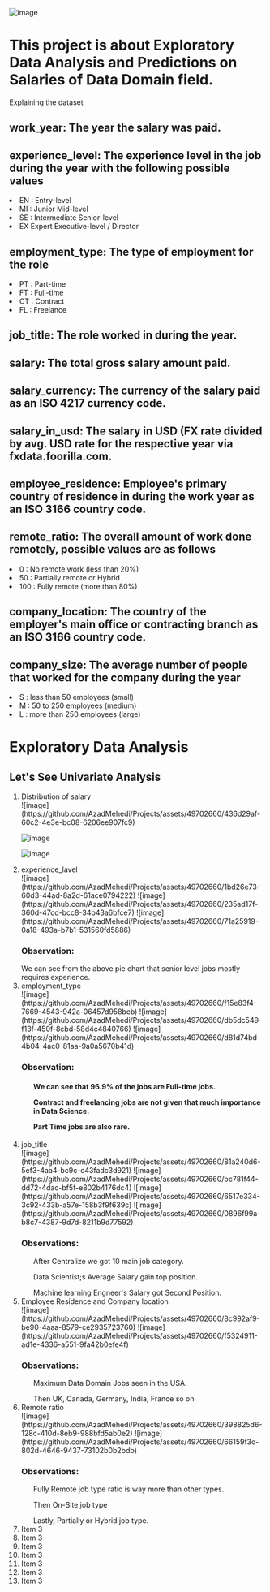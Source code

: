 ![image](https://github.com/AzadMehedi/Projects/assets/49702660/d5c750d3-0912-4b45-b0f4-891de1ddef11)

<h1>This project is about Exploratory Data Analysis and Predictions on Salaries of Data Domain field.</h1>

Explaining the dataset

<h2>work_year: The year the salary was paid.</h2>
<h2>experience_level: The experience level in the job during the year with the following possible values</h2>
<li>EN : Entry-level</li>
<li>MI : Junior Mid-level</li>
<li>SE : Intermediate Senior-level</li>
<li>EX Expert Executive-level / Director</li>
<h2>employment_type: The type of employment for the role</h2>
<li>PT : Part-time</li>
<li>FT : Full-time</li>
<li>CT : Contract</li>
<li>FL : Freelance</li>
<h2>job_title: The role worked in during the year.</h2>
<h2>salary: The total gross salary amount paid.</h2>
<h2>salary_currency: The currency of the salary paid as an ISO 4217 currency code.</h2>
<h2>salary_in_usd: The salary in USD (FX rate divided by avg. USD rate for the respective year via fxdata.foorilla.com.</h2>
<h2>employee_residence: Employee's primary country of residence in during the work year as an ISO 3166 country code.</h2>
<h2>remote_ratio: The overall amount of work done remotely, possible values are as follows</h2>
<li>0 : No remote work (less than 20%)</li>
<li>50 : Partially remote or Hybrid</li>
<li>100 : Fully remote (more than 80%)</li>
<h2>company_location: The country of the employer's main office or contracting branch as an ISO 3166 country code.</h2>
<h2>company_size: The average number of people that worked for the company during the year</h2>
<li>S : less than 50 employees (small)</li>
<li>M : 50 to 250 employees (medium)</li>
<li>L : more than 250 employees (large)</li>

<h1>Exploratory Data Analysis</h1>
<h2>Let's See Univariate Analysis</h2>
<ol>
  <li>Distribution of salary</li>
  ![image](https://github.com/AzadMehedi/Projects/assets/49702660/436d29af-60c2-4e3e-bc08-6206ee907fc9)
  
  ![image](https://github.com/AzadMehedi/Projects/assets/49702660/1e661336-2ae7-429e-8e65-eda6cdba09ef)
  
  ![image](https://github.com/AzadMehedi/Projects/assets/49702660/20338e1f-839f-4709-81e0-df749ff2acb1)



  <li>experience_lavel</li>
  ![image](https://github.com/AzadMehedi/Projects/assets/49702660/1bd26e73-60d3-44ad-8a2d-61ace0794222)
  ![image](https://github.com/AzadMehedi/Projects/assets/49702660/235ad17f-360d-47cd-bcc8-34b43a6bfce7)
  ![image](https://github.com/AzadMehedi/Projects/assets/49702660/71a25919-0a18-493a-b7b1-531560fd5886)
  <h3>Observation:</h3
  <h4>We can see from the above pie chart that senior level jobs mostly requires experience.</h4>

  <li>employment_type</li>
  ![image](https://github.com/AzadMehedi/Projects/assets/49702660/f15e83f4-7669-4543-942a-06457d958bcb)
  ![image](https://github.com/AzadMehedi/Projects/assets/49702660/db5dc549-f13f-450f-8cbd-58d4c4840766)
  ![image](https://github.com/AzadMehedi/Projects/assets/49702660/d81d74bd-4b04-4ac0-81aa-9a0a5670b41d)
  <h3>Observation:</h3>
  <h4>
    <ol>We can see that 96.9% of the jobs are Full-time jobs.</ol>
    <ol>Contract and freelancing jobs are not given that much importance in Data Science.</ol>
    <ol>Part Time jobs are also rare.</ol>
  </h4>



  <li>job_title</li>
  ![image](https://github.com/AzadMehedi/Projects/assets/49702660/81a240d6-5ef3-4aa4-bc9c-c43fadc3d921)
  ![image](https://github.com/AzadMehedi/Projects/assets/49702660/bc781f44-dd72-4dac-bf5f-e802b4176dc4)
  ![image](https://github.com/AzadMehedi/Projects/assets/49702660/6517e334-3c92-433b-a57e-158b3f9f639c)
  ![image](https://github.com/AzadMehedi/Projects/assets/49702660/0896f99a-b8c7-4387-9d7d-8211b9d77592)
  <h3>Observations:</h3>
  <ol>After Centralize we got 10 main job category.</ol>
  <ol>Data Scientist;s Average Salary gain top position.</ol>
  <ol>Machine learning Engneer's Salary got Second Position.</ol>

  <li>Employee Residence and Company location</li>
  ![image](https://github.com/AzadMehedi/Projects/assets/49702660/8c992af9-be90-4aaa-8579-ce2935723760)
  ![image](https://github.com/AzadMehedi/Projects/assets/49702660/f5324911-ad1e-4336-a551-9fa42b0efe4f)
  <h3>Observations:</h3>
  <ol>Maximum Data Domain Jobs seen in the USA.</ol>
  <ol>Then UK, Canada, Germany, India, France so on</ol>

  <li>Remote ratio</li>
  ![image](https://github.com/AzadMehedi/Projects/assets/49702660/398825d6-128c-410d-8eb9-988bfd5ab0e2)
  ![image](https://github.com/AzadMehedi/Projects/assets/49702660/66159f3c-802d-4646-9437-73102b0b2bdb)
  <h3>Observations:</h3>
  <ol>Fully Remote job type ratio is way more than other types.</ol>
  <ol>Then On-Site job type</ol>
  <ol>Lastly, Partially or Hybrid job type.</ol>

  <li>Item 3</li>
  <li>Item 3</li>
  <li>Item 3</li>
  <li>Item 3</li>
  <li>Item 3</li>
  <li>Item 3</li>
  <li>Item 3</li>
</ol>





